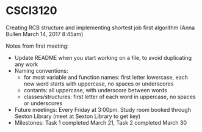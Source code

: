 # CSCI3120
Creating RCB structure and implementing shortest job first algorithm
(Anna Bullen March 14, 2017 8:45am)


Notes from first meeting:
- Update README when you start working on a file, to avoid duplicating any work
- Naming conventions: 
    - for most variable and function names: first letter lowercase, each new word starts with uppercase, no spaces or underscores
    - contants: all uppercase, with underscore between words
    - classes/structures: first letter of each word in uppercase, no spaces or underscores
- Future meetings: Every Friday at 3:00pm. Study room booked through Sexton Library (meet at Sexton Library to get key)
- Milestones: Task 1 completed March 21, Task 2 completed March 30

